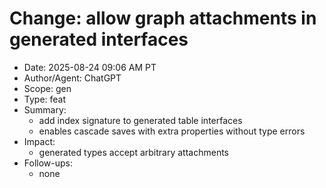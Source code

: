 # Change: allow graph attachments in generated interfaces

- Date: 2025-08-24 09:06 AM PT
- Author/Agent: ChatGPT
- Scope: gen
- Type: feat
- Summary:
  - add index signature to generated table interfaces
  - enables cascade saves with extra properties without type errors
- Impact:
  - generated types accept arbitrary attachments
- Follow-ups:
  - none
